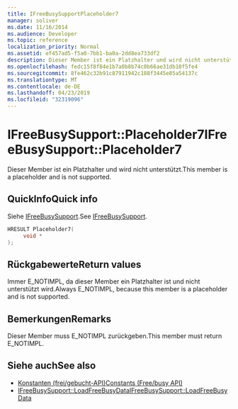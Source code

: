 ```yaml
---
title: IFreeBusySupportPlaceholder7
manager: soliver
ms.date: 11/16/2014
ms.audience: Developer
ms.topic: reference
localization_priority: Normal
ms.assetid: ef457ad5-f5a0-7bb1-ba0a-2dd8ea733df2
description: Dieser Member ist ein Platzhalter und wird nicht unterstützt.
ms.openlocfilehash: fedc15f8f84e1b7a0b8b74c0b66ae31db10f5fe4
ms.sourcegitcommit: 8fe462c32b91c87911942c188f3445e85a54137c
ms.translationtype: MT
ms.contentlocale: de-DE
ms.lasthandoff: 04/23/2019
ms.locfileid: "32319096"
---
```

# <a name="ifreebusysupportplaceholder7"></a><span data-ttu-id="2a324-103">IFreeBusySupport::Placeholder7</span><span class="sxs-lookup"><span data-stu-id="2a324-103">IFreeBusySupport::Placeholder7</span></span>

<span data-ttu-id="2a324-104">Dieser Member ist ein Platzhalter und wird nicht unterstützt.</span><span class="sxs-lookup"><span data-stu-id="2a324-104">This member is a placeholder and is not supported.</span></span>
  
## <a name="quick-info"></a><span data-ttu-id="2a324-105">QuickInfo</span><span class="sxs-lookup"><span data-stu-id="2a324-105">Quick info</span></span>

<span data-ttu-id="2a324-106">Siehe [IFreeBusySupport](ifreebusysupport.md).</span><span class="sxs-lookup"><span data-stu-id="2a324-106">See [IFreeBusySupport](ifreebusysupport.md).</span></span>
  
```cpp
HRESULT Placeholder7( 
     void *  
);
```

## <a name="return-values"></a><span data-ttu-id="2a324-107">Rückgabewerte</span><span class="sxs-lookup"><span data-stu-id="2a324-107">Return values</span></span>

<span data-ttu-id="2a324-108">Immer E_NOTIMPL, da dieser Member ein Platzhalter ist und nicht unterstützt wird.</span><span class="sxs-lookup"><span data-stu-id="2a324-108">Always E_NOTIMPL, because this member is a placeholder and is not supported.</span></span>
  
## <a name="remarks"></a><span data-ttu-id="2a324-109">Bemerkungen</span><span class="sxs-lookup"><span data-stu-id="2a324-109">Remarks</span></span>

<span data-ttu-id="2a324-110">Dieser Member muss E_NOTIMPL zurückgeben.</span><span class="sxs-lookup"><span data-stu-id="2a324-110">This member must return E_NOTIMPL.</span></span>
  
## <a name="see-also"></a><span data-ttu-id="2a324-111">Siehe auch</span><span class="sxs-lookup"><span data-stu-id="2a324-111">See also</span></span>

- [<span data-ttu-id="2a324-112">Konstanten (frei/gebucht-API)</span><span class="sxs-lookup"><span data-stu-id="2a324-112">Constants (Free/busy API)</span></span>](constants-free-busy-api.md) 
- [<span data-ttu-id="2a324-113">IFreeBusySupport::LoadFreeBusyData</span><span class="sxs-lookup"><span data-stu-id="2a324-113">IFreeBusySupport::LoadFreeBusyData</span></span>](ifreebusysupport-loadfreebusydata.md)

